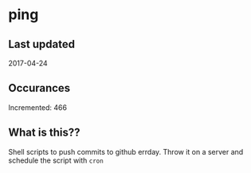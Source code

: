 # ping

## Last updated
2017-04-24

## Occurances
Incremented: 466

## What is this??
Shell scripts to push commits to github errday. Throw it on a server and schedule the script with `cron`


